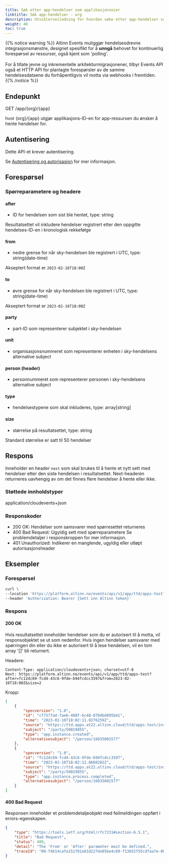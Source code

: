 ```yaml
---
title: Søk etter app-hendelser som applikasjonseier
linktitle: Søk app-hendelser - org
description: Utviklerveiledning for hvordan søke etter app-hendelser som applikasjonseier
weight: 40
toc: true
---
```



{{% notice warning %}}
Altinn Events muliggjør hendelsesdrevne integrasjonsmønstre, designet spesifikt for å __unngå__ behovet for
kontinuerlig forespørsel av ressurser, også kjent som 'polling'. <br/> <br/>
For å tillate jevne og inkrementelle arkitekturmigrasjonener, tilbyr Events API også et HTTP API 
for planlagte forespørsler av de samme hendelsesdataene du forhåpentligvis
vil motta via webhooks i fremtiden.
{{% /notice %}}


## Endepunkt

GET /app/{org}/{app}

hvor {org}/{app} utgjør applikasjons-ID-en for app-ressursen du ønsker å hente hendelser for.

## Autentisering

Dette API-et krever autentisering.

Se [Autentisering og autorisasjon](../../../api/#authentication--authorization) for mer informasjon.


## Forespørsel

### Spørreparametere og headere

#### after
- ID for hendelsen som sist ble hentet, type: string

Resultatsettet vil inkludere hendelser registrert etter den oppgitte hendelses-ID-en i kronologisk rekkefølge

#### from
- nedre grense for når sky-hendelsen ble registrert i UTC, type: string(date-time)

Akseptert format er  `2023-02-16T18:00Z`

#### to
- øvre grense for når sky-hendelsen ble registrert i UTC, type: string(date-time)

Akseptert format er  `2023-02-16T18:00Z`

#### party
- part-ID som representerer subjektet i sky-hendelsen

#### unit
- organisasjonsnummeret som representerer enheten i sky-hendelsens alternative subject

#### person (header)
- personnummeret som representerer personen i sky-hendelsens alternative subject

#### type
- hendelsestypene som skal inkluderes, type: array[string]

#### size
- størrelse på resultatsettet, type: string

Standard størrelse er satt til 50 hendelser

## Respons

Inneholder en header `next` som skal brukes til å hente et nytt sett med hendelser etter den siste hendelsen i resultatsettet.
Next-headeren returneres uavhengig av om det finnes flere hendelser å hente eller ikke.

### Støttede innholdstyper
application/cloudevents+json

### Responskoder
- 200 OK: Hendelser som samsvarer med spørresettet returneres
- 400 Bad Request: Ugyldig sett med spørreparametere
  Se problemdetaljer i responskroppen for mer informasjon.
- 401 Unauthorized: Indikerer en manglende, ugyldig eller utløpt autorisasjonsheader

## Eksempler

### Forespørsel
```bash
curl \
--location 'https://platform.altinn.no/events/api/v1/app/ttd/apps-test?from=2023-02-16T18:00Z&size=2' \
--header 'Authorization: Bearer {Sett inn Altinn token}'
```

### Respons


#### 200 OK
Hvis resultatsettet inneholder hendelser som du er autorisert til å motta, vil responsobjektet se ut som nedenfor.
Hvis ingen hendelser samsvarer med spørringen din eller du ikke er autorisert til å lese hendelsen, vil en tom array '[]' bli returnert.

Headere:
```http
Content-Type: application/cloudevents+json; charset=utf-8
Next: https://platform.altinn.no/events/api/v1/app/ttd/apps-test?after=fc12dc69-fcd4-43c6-9fde-b94fcdcc3597&from=2023-02-16T18:00Z&size=2
```

Kropp:
```json
[
	{
		"specversion": "1.0",
		"id": "cf7577ad-7ae6-498f-bc48-0704bd895b41",
		"time": "2023-02-16T18:02:11.0276259Z",
		"source": "https://ttd.apps.at22.altinn.cloud/ttd/apps-test/instances/50019855/f21e491f-f862-4776-b81f-725657ef0a18",
		"subject": "/party/50019855",
		"type": "app.instance.created",
		"alternativesubject": "/person/16035001577"
	},
	{
		"specversion": "1.0",
		"id": "fc12dc69-fcd4-43c6-9fde-b94fcdcc3597",
		"time": "2023-02-16T18:02:12.8660282Z",
		"source": "https://ttd.apps.at22.altinn.cloud/ttd/apps-test/instances/50019855/f21e491f-f862-4776-b81f-725657ef0a18",
		"subject": "/party/50019855",
		"type": "app.instance.process.completed",
		"alternativesubject": "/person/16035001577"
	}
]
```

#### 400 Bad Request
Responsen inneholder et problemdetaljeobjekt med feilmeldingen oppført i errors-egenskapen.
```json
{
    "type": "https://tools.ietf.org/html/rfc7231#section-6.5.1",
    "title": "Bad Request",
    "status": 400,
    "detail": "The 'From' or 'After' parameter must be defined.",
    "traceId": "00-f4b14cafa151f01e81d227de85be4c89-f13652f55cdfaa7e-00"
}
```